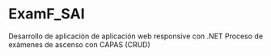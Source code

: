 # ExamF_SAI
Desarrollo de aplicación de aplicación web responsive con .NET Proceso de exámenes de ascenso con CAPAS (CRUD)

